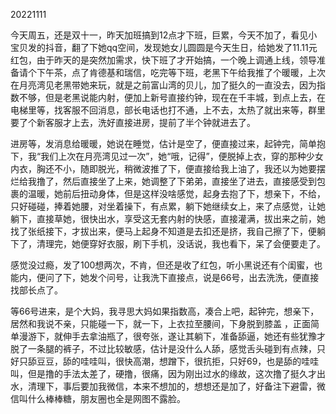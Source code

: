 20221111

今天周五，还是双十一，昨天加班搞到12点才下班，巨累，今天不加了，看见小宝贝发的抖音，翻了下她qq空间，发现她女儿圆圆是今天生日，给她发了11.11元红包，由于昨天的是突然加需求，快下班了才开始搞，一个晚上调通上线，领导准备请个下午茶，点了肯德基和瑞信，吃完等下班，老黑下午给我推了个暖暖，上次在月亮湾见老黑带她来玩，就是之前富山湾的贝儿，加了挺久的一直没去，因为指数不够，但是老黑说能内射，便加上新号直接约钟，现在在千丰城，到点上去，在电梯里等，找客服不回消息，部长电话也打不通，上不去，太热了就出来等，群里要了个新客服才上去，洗好直接进房，提前了半个钟就进去了。

进房等，发消息给暖暖，她说在睡觉，估计是空了，便直接过来，起钟完，简单抱下，我“我们上次在月亮湾见过一次”，她“哦，记得”，便脱掉上衣，穿的那种少女内衣，胸还不小，随即脱光，稍微波推了下，便直接给我上油了，我还以为她要摆烂给我撸了，然后直接坐了上来，她调整了下弟弟，直接坐了进去，直接感受到包裹的温暖，她前后扭动身体，但是这样没啥感觉，起身去抱了下，想亲下，不给，只好碰碰，捧着她腰，对坐着操下，有点累，躺下她继续女上，来了点感觉，让她躺下，直接草她，很快出水，享受这无套内射的快感，直接灌满，拔出来之前，她找了张纸接下，才拔出来，便马上起身不知道是去扣还是挤，我自己擦了下，便躺下了，清理完，她便穿好衣服，刷下手机，没话说，我也看下，呆了会便要走了。

感觉没过瘾，发了100想两次，不肯，但还是收了红包，听小黑说还有个闺蜜，也能内，便问了下，她发个问号，让我洗下直接点，说是66号，出去洗洗，便直接找部长点了。

等66号进来，是个大妈，我寻思大妈如果指数高，凑合上吧，起钟完，想亲下，居然和我说不亲，只能碰一下，就一下，上衣拉至腰间，下身脱到膝盖 ，正面简单漫游下，就伸手去拿油瓶了，很夸张，遂让其躺下，准备舔逼，她还有些犹豫才脱了一条腿的裤子，不过比较敏感，估计是没什么人舔，感觉舌头碰到有点辣，只好只舔豆豆，舔的哇哇叫，很快高潮，想蹭下，很抗拒，只好69，也是舔的哇哇叫，但是撸的手法太差了，硬撸，很痛，因为刚出过水的缘故，这次撸了挺久才出水，清理下，事后要加我微信，本来不想加的，想想还是加了，好备注下避雷，微信叫什么棒棒糖，朋友圈也全是网图不露脸。
